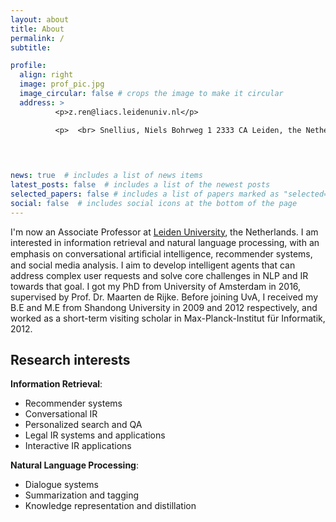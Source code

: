 ```yaml
---
layout: about
title: About
permalink: /
subtitle: 

profile:
  align: right
  image: prof_pic.jpg
  image_circular: false # crops the image to make it circular
  address: >
          <p>z.ren@liacs.leidenuniv.nl</p>

          <p>  <br> Snellius, Niels Bohrweg 1 2333 CA Leiden, the Netherlands</p>

          

          
news: true  # includes a list of news items
latest_posts: false  # includes a list of the newest posts
selected_papers: false # includes a list of papers marked as "selected={true}"
social: false  # includes social icons at the bottom of the page
---
```



I'm now an Associate Professor at <a href="https://www.universiteitleiden.nl/en">Leiden University</a>, the Netherlands. I am interested in information retrieval and natural language processing, with an emphasis on conversational artiﬁcial intelligence, recommender systems, and social media analysis. I aim to develop intelligent agents that can address complex user requests and solve core challenges in NLP and IR towards that goal. I got my PhD from University of Amsterdam in 2016, supervised by Prof. Dr. Maarten de Rijke. Before joining UvA, I received my B.E and M.E from Shandong University in 2009 and 2012 respectively, and worked as a short-term visiting scholar in Max-Planck-Institut für Informatik, 2012.


## Research interests

**Information Retrieval**:  
- Recommender systems  
- Conversational IR  
- Personalized search and QA  
- Legal IR systems and applications  
- Interactive IR applications  

**Natural Language Processing**:  
- Dialogue systems  
- Summarization and tagging  
- Knowledge representation and distillation  
